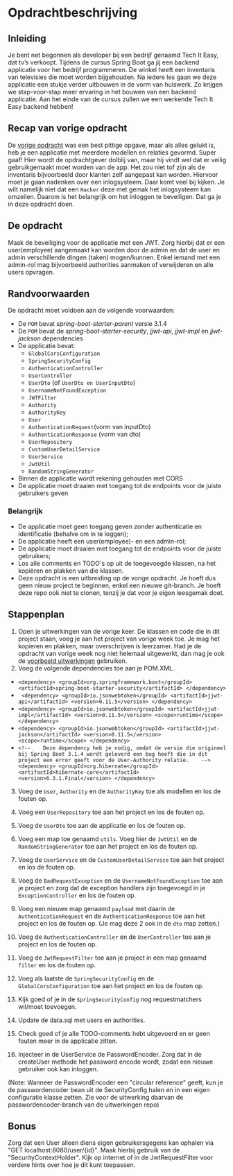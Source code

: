 # Opdrachtbeschrijving

## Inleiding

Je bent net begonnen als developer bij een bedrijf genaamd Tech It Easy, dat tv’s verkoopt. Tijdens de cursus Spring Boot ga jij een backend applicatie voor het bedrijf programmeren. De winkel heeft een inventaris van televisies die moet worden bijgehouden. Na iedere les gaan we deze applicatie een stukje verder uitbouwen in de vorm van huiswerk. Zo krijgen we stap-voor-stap meer ervaring in het bouwen van een backend applicatie. Aan het einde van de cursus zullen we een werkende Tech It Easy backend hebben!

## Recap van vorige opdracht

De [vorige opdracht](https://github.com/hogeschoolnovi/backend-spring-boot-tech-it-easy-relations-uitwerkingen) was een best pittige opgave, maar als alles gelukt is, heb je een applicatie met meerdere modellen en relaties gevormd. Super gaaf! Hier wordt de opdrachtgever dolblij van, maar hij vindt wel dat er veilig gebruikgemaakt moet worden van de app. Het zou niet tof zijn als de inventaris bijvoorbeeld door klanten zelf aangepast kan worden. Hiervoor moet je gaan nadenken over een inlogsysteem. Daar komt veel bij kijken. Je wilt namelijk niet dat een `Hacker` deze met gemak het inlogsysteem kan omzeilen. Daarom is het belangrijk om het inloggen te beveiligen. Dat ga je in deze opdracht doen.
 
## De opdracht
Maak de beveiliging voor de applicatie met een JWT. Zorg hierbij dat er een user(employee) aangemaakt kan worden door de admin en dat de user en admin verschillende dingen (taken) mogen/kunnen. Enkel iemand met een admin-rol mag bijvoorbeeld authorities aanmaken of verwijderen en alle users opvragen.
 
## Randvoorwaarden
De opdracht moet voldoen aan de volgende voorwaarden:
- De `POM` bevat _spring-boot-starter-parent_ versie 3.1.4
- De `POM` bevat de _spring-boot-starter-security_, _jjwt-api_, _jjwt-impl_ en _jjwt-jackson_ dependencies
- De applicatie bevat:
  - `GlobalCorsConfiguration`
  - `SpringSecurityConfig`
  - `AuthenticationController`
  - `UserController`
  - `UserDto` (of `UserDto en UserInputDto`)
  - `UsernameNotFoundException`
  - `JWTFilter`
  - `Authority`
  - `AuthorityKey`
  - `User`
  - `AuthenticationRequest`(vorm van inputDto)
  - `AuthenticationResponse` (vorm van dto)
  - `UserRepository`
  - `CustomUserDetailService`
  - `UserService`
  - `JwtUtil`
  - `RandomStringGenerator`
- Binnen de applicatie wordt rekening gehouden met CORS
- De applicatie moet draaien met toegang tot de endpoints voor de juiste gebruikers geven

### Belangrijk
- De applicatie moet geen toegang geven zonder authenticatie en identificatie (behalve om in te loggen);
- De applicatie heeft een user(employee)- en een admin-rol;
- De applicatie moet draaien met toegang tot de endpoints voor de juiste gebruikers;
- Los alle comments en TODO's op uit de toegevoegde klassen, na het kopiëren en plakken van die klassen.
- Deze opdracht is een uitbreiding op de vorige opdracht. Je hoeft dus geen nieuw project te beginnen, enkel een nieuwe git-branch. Je hoeft deze repo ook niet te clonen, tenzij je dat voor je eigen leesgemak doet.

## Stappenplan

1. Open je uitwerkingen van de vorige keer. De klassen en code die in dit project staan, voeg je aan het project van vorige week toe. Je mag het kopieren en plakken, maar overschrijven is leerzamer.
Had je de opdracht van vorige week nog niet helemaal uitgewerkt, dan mag je ook de [voorbeeld uitwerkingen](https://github.com/hogeschoolnovi/backend-spring-boot-tech-it-easy-relations-uitwerkingen) gebruiken.
2. Voeg de volgende dependencies toe aan je POM.XML.
 - `<dependency>
     <groupId>org.springframework.boot</groupId>
     <artifactId>spring-boot-starter-security</artifactId>
  </dependency>`
 - ` <dependency>
   <groupId>io.jsonwebtoken</groupId>
   <artifactId>jjwt-api</artifactId>
   <version>0.11.5</version>
   </dependency>`
 - `<dependency>
   <groupId>io.jsonwebtoken</groupId>
   <artifactId>jjwt-impl</artifactId>
   <version>0.11.5</version>
   <scope>runtime</scope>
   </dependency>`
 - `<dependency>
   <groupId>io.jsonwebtoken</groupId>
   <artifactId>jjwt-jackson</artifactId>
   <version>0.11.5</version>
   <scope>runtime</scope>
   </dependency>`
 - `<!--    Deze dependency heb je nodig, omdat de versie die origineel bij Spring Boot 3.1.4 wordt geleverd een bug heeft die in dit project een error geeft voor de User-Authority relatie.    -->
        <dependency>
            <groupId>org.hibernate</groupId>
            <artifactId>hibernate-core</artifactId>
            <version>6.3.1.Final</version>
        </dependency>`
  
3. Voeg de `User`, `Authority` en de `AuthorityKey` toe als modellen en los de fouten op.
  
4. Voeg een `UserRepository` toe aan het project en los de fouten op.

5. Voeg de `UserDto` toe aan de applicatie en los de fouten op.

6. Voeg een map toe genaamd `utils`. Voeg hier de `JwtUtil` en de `RandomStringGenerator` toe aan het project en los de fouten op.
  
7. Voeg de `UserService` en de `CustomUserDetailService` toe aan het project en los de fouten op.

8. Voeg de `BadRequestException` en de `UsernameNotFoundException` toe aan je project en zorg dat de exception handlers zijn toegevoegd in je `ExceptionController` en los de fouten op.

9. Voeg een nieuwe map genaamd `payload`  met daarin de `AuthenticationRequest` en de `AuthenticationResponse` toe aan het project en los de fouten op. (Je mag deze 2 ook in de `dto` map zetten.)

10. Voeg de `AuthenticationController` en de `UserController` toe aan je project en los de fouten op.

11. Voeg de `JwtRequestFilter` toe aan je project in een map genaamd `filter` en los de fouten op.

12. Voeg als laatste de `SpringSecurityConfig` en de `GlobalCorsConfiguration` toe aan het project en los de fouten op.

13. Kijk goed of je in de `SpringSecurityConfig` nog requestmatchers wil/moet toevoegen.

14. Update de data.sql met users en authorities.

15. Check goed of je alle TODO-comments hebt uitgevoerd en er geen fouten meer in de applicatie zitten.

16. Injecteer in de UserService de PasswordEncoder. Zorg dat in de createUser methode het password encode wordt, zodat een nieuwe gebruiker ook kan inloggen. 

(Note: Wanneer de PasswordEncoder een "circular reference" geeft, kun je de passwordencoder bean uit de SecurityConfig halen en in een eigen configuratie klasse zetten. Zie voor de uitwerking daarvan de passwordencoder-branch van de uitwerkingen repo)

## Bonus

Zorg dat een User alleen diens eigen gebruikersgegens kan ophalen via "GET localhost:8080/user/{id}". Maak hierbij gebruik van de "SecurityContextHolder". Kijk op internet of in de JwtRequestFilter voor verdere hints over hoe je dit kunt toepassen.


